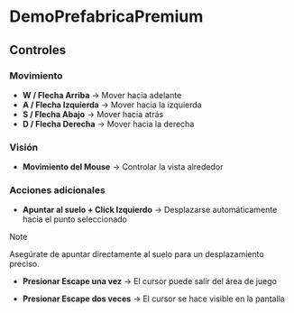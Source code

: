 # DemoPrefabricaPremium

## Controles

### Movimiento
- **W / Flecha Arriba** → Mover hacia adelante
- **A / Flecha Izquierda** → Mover hacia la izquierda
- **S / Flecha Abajo** → Mover hacia atrás
- **D / Flecha Derecha** → Mover hacia la derecha

### Visión
- **Movimiento del Mouse** → Controlar la vista alrededor

### Acciones adicionales
- **Apuntar al suelo + Click Izquierdo** → Desplazarse automáticamente hacia el punto seleccionado  
 > [!NOTE]
  > Asegúrate de apuntar directamente al suelo para un desplazamiento preciso.
 
  
- **Presionar Escape una vez** → El cursor puede salir del área de juego  

- **Presionar Escape dos veces** → El cursor se hace visible en la pantalla  
